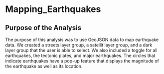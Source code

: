 # Mapping_Earthquakes

## Purpose of the Analysis
The purpose of this analysis was to use GeoJSON data to map earthquake data. We created a streets layer group, a satellit layer group, and a dark layer group that the user is able to select. We also included a toggle for all earthquakes, the tectonic plates, and major earthquakes. The circles that indicate earthquakes have a pop-up feature that displays the magnitude of the earthquake as well as its location. 

